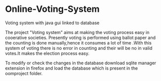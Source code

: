 # Online-Voting-System
Voting system with java gui linked to database 

The project "Voting system" aims at making the voting process easy in cooerative societies.
Presently voting is performed using ballot paper and the counting is done manually,hence it consumes a lot of time .With this system of voting there is no error in counting and their will be no in valid votes.It makes the election process easy.

To modify or check the changes in the database download sqlite manager extension in firefox and load the database which is present in the oomproject folder.
